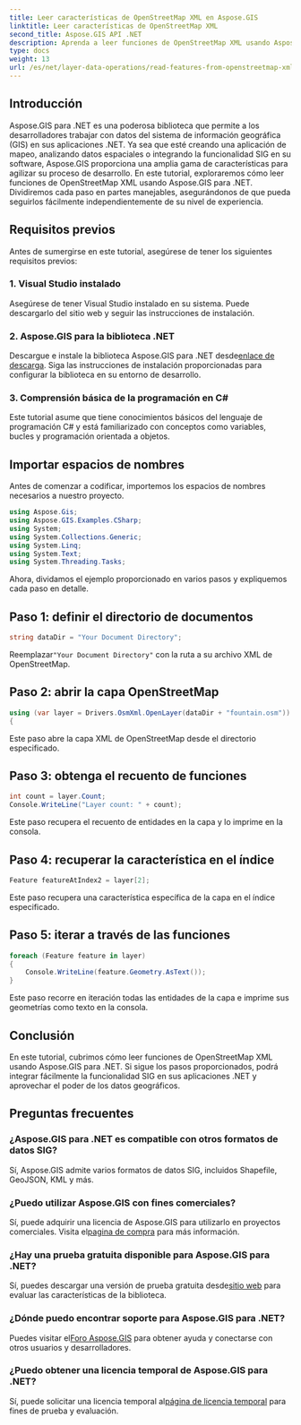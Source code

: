 ```yaml
---
title: Leer características de OpenStreetMap XML en Aspose.GIS
linktitle: Leer características de OpenStreetMap XML
second_title: Aspose.GIS API .NET
description: Aprenda a leer funciones de OpenStreetMap XML usando Aspose.GIS para .NET. Tutorial paso a paso con ejemplos de código.
type: docs
weight: 13
url: /es/net/layer-data-operations/read-features-from-openstreetmap-xml/
---
```

## Introducción
Aspose.GIS para .NET es una poderosa biblioteca que permite a los desarrolladores trabajar con datos del sistema de información geográfica (GIS) en sus aplicaciones .NET. Ya sea que esté creando una aplicación de mapeo, analizando datos espaciales o integrando la funcionalidad SIG en su software, Aspose.GIS proporciona una amplia gama de características para agilizar su proceso de desarrollo.
En este tutorial, exploraremos cómo leer funciones de OpenStreetMap XML usando Aspose.GIS para .NET. Dividiremos cada paso en partes manejables, asegurándonos de que pueda seguirlos fácilmente independientemente de su nivel de experiencia.
## Requisitos previos
Antes de sumergirse en este tutorial, asegúrese de tener los siguientes requisitos previos:
### 1. Visual Studio instalado
Asegúrese de tener Visual Studio instalado en su sistema. Puede descargarlo del sitio web y seguir las instrucciones de instalación.
### 2. Aspose.GIS para la biblioteca .NET
 Descargue e instale la biblioteca Aspose.GIS para .NET desde[enlace de descarga](https://releases.aspose.com/gis/net/). Siga las instrucciones de instalación proporcionadas para configurar la biblioteca en su entorno de desarrollo.
### 3. Comprensión básica de la programación en C#
Este tutorial asume que tiene conocimientos básicos del lenguaje de programación C# y está familiarizado con conceptos como variables, bucles y programación orientada a objetos.
## Importar espacios de nombres
Antes de comenzar a codificar, importemos los espacios de nombres necesarios a nuestro proyecto.

```csharp
using Aspose.Gis;
using Aspose.GIS.Examples.CSharp;
using System;
using System.Collections.Generic;
using System.Linq;
using System.Text;
using System.Threading.Tasks;
```

Ahora, dividamos el ejemplo proporcionado en varios pasos y expliquemos cada paso en detalle.
## Paso 1: definir el directorio de documentos
```csharp
string dataDir = "Your Document Directory";
```
 Reemplazar`"Your Document Directory"` con la ruta a su archivo XML de OpenStreetMap.
## Paso 2: abrir la capa OpenStreetMap
```csharp
using (var layer = Drivers.OsmXml.OpenLayer(dataDir + "fountain.osm"))
{
```
Este paso abre la capa XML de OpenStreetMap desde el directorio especificado.
## Paso 3: obtenga el recuento de funciones
```csharp
int count = layer.Count;
Console.WriteLine("Layer count: " + count);
```
Este paso recupera el recuento de entidades en la capa y lo imprime en la consola.
## Paso 4: recuperar la característica en el índice
```csharp
Feature featureAtIndex2 = layer[2];
```
Este paso recupera una característica específica de la capa en el índice especificado.
## Paso 5: iterar a través de las funciones
```csharp
foreach (Feature feature in layer)
{
    Console.WriteLine(feature.Geometry.AsText());
}
```
Este paso recorre en iteración todas las entidades de la capa e imprime sus geometrías como texto en la consola.
## Conclusión
En este tutorial, cubrimos cómo leer funciones de OpenStreetMap XML usando Aspose.GIS para .NET. Si sigue los pasos proporcionados, podrá integrar fácilmente la funcionalidad SIG en sus aplicaciones .NET y aprovechar el poder de los datos geográficos.
## Preguntas frecuentes
### ¿Aspose.GIS para .NET es compatible con otros formatos de datos SIG?
Sí, Aspose.GIS admite varios formatos de datos SIG, incluidos Shapefile, GeoJSON, KML y más.
### ¿Puedo utilizar Aspose.GIS con fines comerciales?
Sí, puede adquirir una licencia de Aspose.GIS para utilizarlo en proyectos comerciales. Visita el[pagina de compra](https://purchase.aspose.com/buy) para más información.
### ¿Hay una prueba gratuita disponible para Aspose.GIS para .NET?
 Sí, puedes descargar una versión de prueba gratuita desde[sitio web](https://releases.aspose.com/) para evaluar las características de la biblioteca.
### ¿Dónde puedo encontrar soporte para Aspose.GIS para .NET?
 Puedes visitar el[Foro Aspose.GIS](https://forum.aspose.com/c/gis/33) para obtener ayuda y conectarse con otros usuarios y desarrolladores.
### ¿Puedo obtener una licencia temporal de Aspose.GIS para .NET?
 Sí, puede solicitar una licencia temporal al[página de licencia temporal](https://purchase.aspose.com/temporary-license/) para fines de prueba y evaluación.
